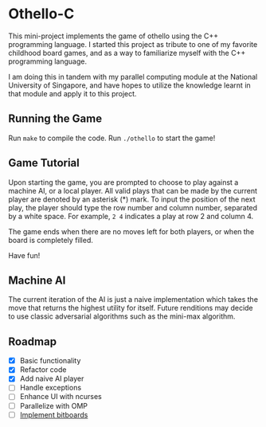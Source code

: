 # Othello-C

This mini-project implements the game of othello using the C++ programming language. I started this project as tribute to one of my favorite childhood board games, and as a way to familiarize myself with the C++ programming language.

I am doing this in tandem with my parallel computing module at the National University of Singapore, and have hopes to utilize the knowledge learnt in that module and apply it to this project.

## Running the Game

Run `make` to compile the code.
Run `./othello` to start the game!

## Game Tutorial

Upon starting the game, you are prompted to choose to play against a machine AI, or a local player. All valid plays that can be made by the current player are denoted by an asterisk (\*) mark. To input the position of the next play, the player should type the row number and column number, separated by a white space. For example, `2 4` indicates a play at row 2 and column 4.

The game ends when there are no moves left for both players, or when the board is completely filled.

Have fun!

## Machine AI

The current iteration of the AI is just a naive implementation which takes the move that returns the highest utility for itself. Future renditions may decide to use classic adversarial algorithms such as the mini-max algorithm.

## Roadmap

- [x] Basic functionality
- [x] Refactor code
- [x] Add naive AI player
- [ ] Handle exceptions
- [ ] Enhance UI with ncurses
- [ ] Parallelize with OMP
- [ ] [Implement bitboards](https://olinjohnson.github.io/posts/optimizing-chess-othello-and-connect-4-with-bitboards/)
